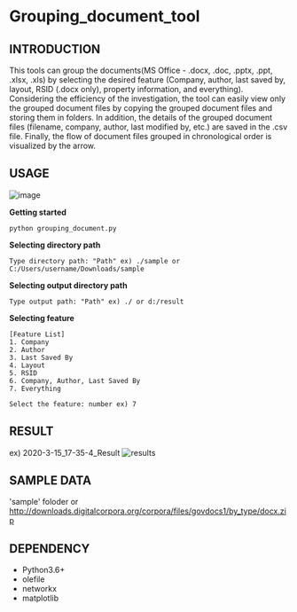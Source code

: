 # Grouping_document_tool

## INTRODUCTION
This tools can group the documents(MS Office - .docx, .doc, .pptx, .ppt, .xlsx, .xls) by selecting the desired feature (Company, author, last saved by, layout, RSID (.docx only), property information, and everything). Considering the efficiency of the investigation, the tool can easily view only the grouped document files by copying the grouped document files and storing them in folders. In addition, the details of the grouped document files (filename, company, author, last modified by, etc.) are saved in the .csv file. Finally, the flow of document files grouped in chronological order is visualized by the arrow.

## USAGE

![image](https://user-images.githubusercontent.com/17299107/76701587-e56f5e80-6705-11ea-9005-8dcd3f3057f5.png)

**Getting started**

	python grouping_document.py
  
**Selecting directory path**

	Type directory path: "Path" ex) ./sample or C:/Users/username/Downloads/sample

**Selecting output directory path**

	Type output path: "Path" ex) ./ or d:/result
 
 **Selecting feature**
 
 	[Feature List]
	1. Company
	2. Author
	3. Last Saved By
	4. Layout
	5. RSID
	6. Company, Author, Last Saved By
	7. Everything
	
	Select the feature: number ex) 7
 
## RESULT
ex) 2020-3-15_17-35-4_Result
![results](https://user-images.githubusercontent.com/17299107/76698445-5acb3700-66e6-11ea-9203-5fb605cf21f5.png)
 
## SAMPLE DATA
'sample' foloder or http://downloads.digitalcorpora.org/corpora/files/govdocs1/by_type/docx.zip

## DEPENDENCY
- Python3.6+
- olefile
- networkx
- matplotlib
